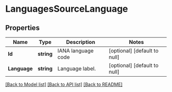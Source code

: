 # LanguagesSourceLanguage

## Properties
Name | Type | Description | Notes
------------ | ------------- | ------------- | -------------
**Id** | **string** | IANA language code | [optional] [default to null]
**Language** | **string** | Language label. | [optional] [default to null]

[[Back to Model list]](../README.md#documentation-for-models) [[Back to API list]](../README.md#documentation-for-api-endpoints) [[Back to README]](../README.md)


